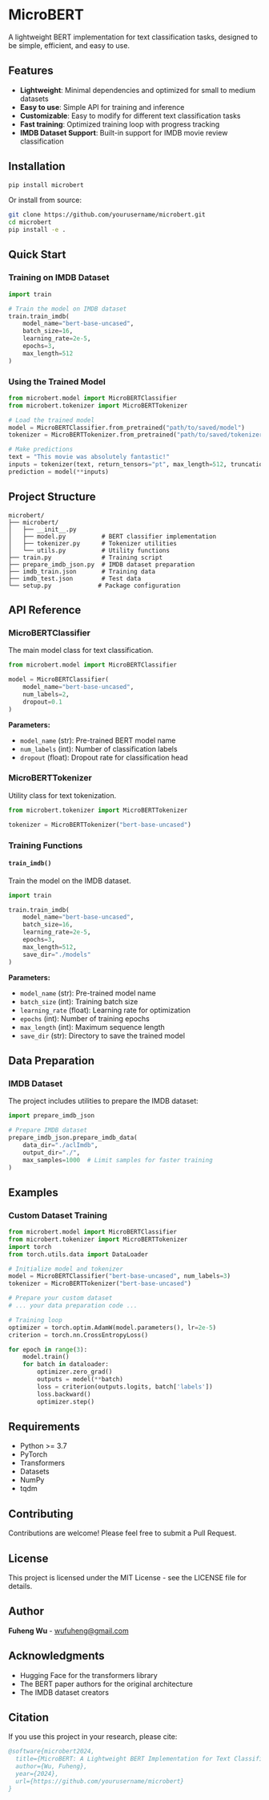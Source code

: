 # MicroBERT

A lightweight BERT implementation for text classification tasks, designed to be simple, efficient, and easy to use.

## Features

- **Lightweight**: Minimal dependencies and optimized for small to medium datasets
- **Easy to use**: Simple API for training and inference
- **Customizable**: Easy to modify for different text classification tasks
- **Fast training**: Optimized training loop with progress tracking
- **IMDB Dataset Support**: Built-in support for IMDB movie review classification

## Installation

```bash
pip install microbert
```

Or install from source:

```bash
git clone https://github.com/yourusername/microbert.git
cd microbert
pip install -e .
```

## Quick Start

### Training on IMDB Dataset

```python
import train

# Train the model on IMDB dataset
train.train_imdb(
    model_name="bert-base-uncased",
    batch_size=16,
    learning_rate=2e-5,
    epochs=3,
    max_length=512
)
```

### Using the Trained Model

```python
from microbert.model import MicroBERTClassifier
from microbert.tokenizer import MicroBERTTokenizer

# Load the trained model
model = MicroBERTClassifier.from_pretrained("path/to/saved/model")
tokenizer = MicroBERTTokenizer.from_pretrained("path/to/saved/tokenizer")

# Make predictions
text = "This movie was absolutely fantastic!"
inputs = tokenizer(text, return_tensors="pt", max_length=512, truncation=True)
prediction = model(**inputs)
```

## Project Structure

```
microbert/
├── microbert/
│   ├── __init__.py
│   ├── model.py          # BERT classifier implementation
│   ├── tokenizer.py      # Tokenizer utilities
│   └── utils.py          # Utility functions
├── train.py              # Training script
├── prepare_imdb_json.py  # IMDB dataset preparation
├── imdb_train.json       # Training data
├── imdb_test.json        # Test data
└── setup.py             # Package configuration
```

## API Reference

### MicroBERTClassifier

The main model class for text classification.

```python
from microbert.model import MicroBERTClassifier

model = MicroBERTClassifier(
    model_name="bert-base-uncased",
    num_labels=2,
    dropout=0.1
)
```

**Parameters:**
- `model_name` (str): Pre-trained BERT model name
- `num_labels` (int): Number of classification labels
- `dropout` (float): Dropout rate for classification head

### MicroBERTTokenizer

Utility class for text tokenization.

```python
from microbert.tokenizer import MicroBERTTokenizer

tokenizer = MicroBERTTokenizer("bert-base-uncased")
```

### Training Functions

#### `train_imdb()`

Train the model on the IMDB dataset.

```python
import train

train.train_imdb(
    model_name="bert-base-uncased",
    batch_size=16,
    learning_rate=2e-5,
    epochs=3,
    max_length=512,
    save_dir="./models"
)
```

**Parameters:**
- `model_name` (str): Pre-trained model name
- `batch_size` (int): Training batch size
- `learning_rate` (float): Learning rate for optimization
- `epochs` (int): Number of training epochs
- `max_length` (int): Maximum sequence length
- `save_dir` (str): Directory to save the trained model

## Data Preparation

### IMDB Dataset

The project includes utilities to prepare the IMDB dataset:

```python
import prepare_imdb_json

# Prepare IMDB dataset
prepare_imdb_json.prepare_imdb_data(
    data_dir="./aclImdb",
    output_dir="./",
    max_samples=1000  # Limit samples for faster training
)
```

## Examples

### Custom Dataset Training

```python
from microbert.model import MicroBERTClassifier
from microbert.tokenizer import MicroBERTTokenizer
import torch
from torch.utils.data import DataLoader

# Initialize model and tokenizer
model = MicroBERTClassifier("bert-base-uncased", num_labels=3)
tokenizer = MicroBERTTokenizer("bert-base-uncased")

# Prepare your custom dataset
# ... your data preparation code ...

# Training loop
optimizer = torch.optim.AdamW(model.parameters(), lr=2e-5)
criterion = torch.nn.CrossEntropyLoss()

for epoch in range(3):
    model.train()
    for batch in dataloader:
        optimizer.zero_grad()
        outputs = model(**batch)
        loss = criterion(outputs.logits, batch['labels'])
        loss.backward()
        optimizer.step()
```

## Requirements

- Python >= 3.7
- PyTorch
- Transformers
- Datasets
- NumPy
- tqdm

## Contributing

Contributions are welcome! Please feel free to submit a Pull Request.

## License

This project is licensed under the MIT License - see the LICENSE file for details.

## Author

**Fuheng Wu** - [wufuheng@gmail.com](mailto:wufuheng@gmail.com)

## Acknowledgments

- Hugging Face for the transformers library
- The BERT paper authors for the original architecture
- The IMDB dataset creators

## Citation

If you use this project in your research, please cite:

```bibtex
@software{microbert2024,
  title={MicroBERT: A Lightweight BERT Implementation for Text Classification},
  author={Wu, Fuheng},
  year={2024},
  url={https://github.com/yourusername/microbert}
}
``` 